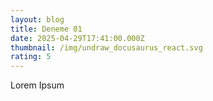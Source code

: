 ```yaml
---
layout: blog
title: Deneme 01
date: 2025-04-29T17:41:00.000Z
thumbnail: /img/undraw_docusaurus_react.svg
rating: 5
---
```

Lorem Ipsum

